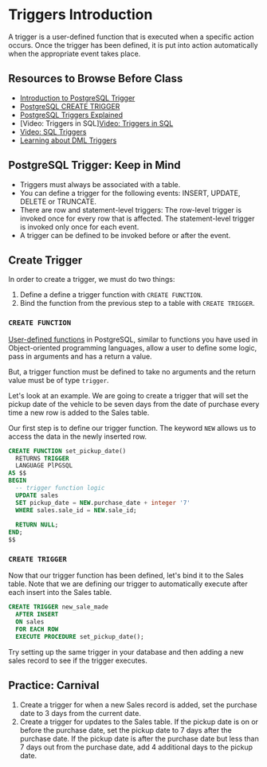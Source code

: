 # Triggers Introduction

A trigger is a user-defined function that is executed when a specific action occurs. Once the trigger has been defined, it is put into action automatically when the appropriate event takes place. 

## Resources to Browse Before Class

- [Introduction to PostgreSQL Trigger](https://www.postgresqltutorial.com/introduction-postgresql-trigger/)
- [PostgreSQL CREATE TRIGGER](https://www.postgresqltutorial.com/creating-first-trigger-postgresql/)
- [PostgreSQL Triggers Explained](https://www.tutorialspoint.com/postgresql/postgresql_triggers.htm)
- [Video: Triggers in SQL][Video: Triggers in SQL](https://www.youtube.com/watch?v=f6VWSlnHGCE)
- [Video: SQL Triggers](https://www.youtube.com/watch?v=gpthfJnvzY8)
- [Learning about DML Triggers](https://www.sqlservercentral.com/articles/learning-about-dml-triggers#:~:text=This%20article%20covers%20DML%20triggers,statements%20used%20to%20manipulate%20data.&text=DDL%20triggers%20are%20triggers%20that,Definition%20Language%20statements%20are%20fired.)


## PostgreSQL Trigger: Keep in Mind

- Triggers must always be associated with a table. 
- You can define a trigger for the following events: INSERT, UPDATE, DELETE or TRUNCATE.
- There are row and statement-level triggers: The row-level trigger is invoked once for every row that is affected. The statement-level trigger is invoked only once for each event.
- A trigger can be defined to be invoked before or after the event.

## Create Trigger

In order to create a trigger, we must do two things: 

1. Define a define a trigger function with `CREATE FUNCTION`.
1. Bind the function from the previous step to a table with `CREATE TRIGGER`.

### `CREATE FUNCTION`

[User-defined functions](https://www.postgresqltutorial.com/postgresql-create-function/) in PostgreSQL, similar to functions you have used in Object-oriented programming languages, allow a user to define some logic, pass in arguments and has a return a value.

But, a trigger function must be defined to take no arguments and the return value must be of type `trigger`.

Let's look at an example. We are going to create a trigger that will set the pickup date of the vehicle to be seven days from the date of purchase every time a new row is added to the Sales table.

Our first step is to define our trigger function. The keyword `NEW` allows us to access the data in the newly inserted row.

```sql
CREATE FUNCTION set_pickup_date() 
  RETURNS TRIGGER 
  LANGUAGE PlPGSQL
AS $$
BEGIN
  -- trigger function logic
  UPDATE sales
  SET pickup_date = NEW.purchase_date + integer '7'
  WHERE sales.sale_id = NEW.sale_id;
  
  RETURN NULL;
END;
$$
```

### `CREATE TRIGGER`

Now that our trigger function has been defined, let's bind it to the Sales table. Note that we are defining our trigger to automatically execute after each insert into the Sales table.

```sql
CREATE TRIGGER new_sale_made
  AFTER INSERT
  ON sales
  FOR EACH ROW
  EXECUTE PROCEDURE set_pickup_date();
```

Try setting up the same trigger in your database and then adding a new sales record to see if the trigger executes.

## Practice: Carnival

1. Create a trigger for when a new Sales record is added, set the purchase date to 3 days from the current date.
1. Create a trigger for updates to the Sales table. If the pickup date is on or before the purchase date, set the pickup date to 7 days after the purchase date. If the pickup date is after the purchase date but less than 7 days out from the purchase date, add 4 additional days to the pickup date.
